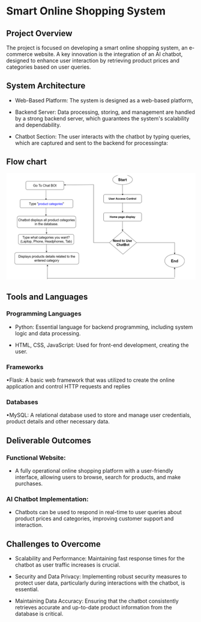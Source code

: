 
# Smart Online Shopping System


## Project Overview

The project is focused on developing a smart online shopping system, an e-commerce website. A key innovation is the integration of an AI chatbot, designed to enhance user interaction by retrieving product prices and categories based on user queries.

## System Architecture

- Web-Based Platform: The system is designed as a web-based platform,

- Backend Server: Data processing, storing, and management are handled by a strong backend server, which guarantees the system's scalability and dependability.

- Chatbot Section: The user interacts with the chatbot by typing queries, which are captured and sent to the backend for processingta:

## Flow chart

![Flow Chart](https://github.com/SandulRenuja/Smart-Online-Shopping-System/blob/main/Flow%20chart.png)

## Tools and Languages

###  Programming Languages

- Python: Essential language for backend programming, including system logic and data processing.

- HTML, CSS, JavaScript: Used for front-end development, creating the user.

###  Frameworks

•Flask: A basic web framework that was utilized to create the online application and control HTTP requests and replies

### Databases

•MySQL: A relational database used to store and manage user credentials, product details and other necessary data.

## Deliverable Outcomes

### Functional  Website:

- A fully operational online shopping platform with a user-friendly interface, allowing users to browse, search for products, and make purchases.

### AI Chatbot Implementation:

- Chatbots can be used to respond in real-time to user queries about product prices and categories, improving customer support and interaction.

## Challenges to Overcome

- Scalability and Performance: Maintaining fast response times for the chatbot as user traffic increases is crucial.

- Security and Data Privacy: Implementing robust security measures to protect user data, particularly during interactions with the chatbot, is essential.

- Maintaining Data Accuracy: Ensuring that the chatbot consistently retrieves accurate and up-to-date product information from the database is critical.



